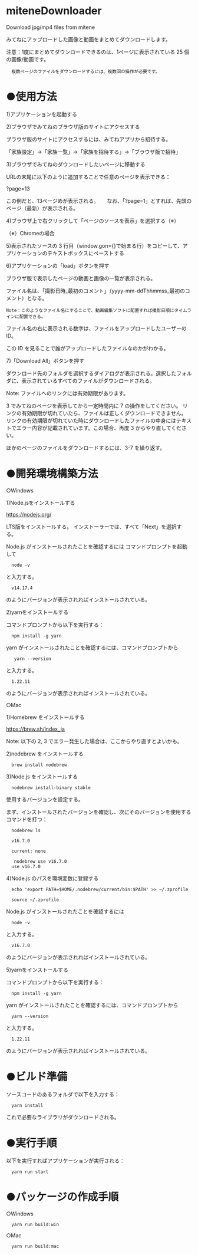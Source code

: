 # miteneDownloader
Download jpg/mp4 files from mitene

みてねにアップロードした画像と動画をまとめてダウンロードします。

注意：1度にまとめてダウンロードできるのは、1ページに表示されている 25 個の画像/動画です。

      複数ページのファイルをダウンロードするには、複数回の操作が必要です。



# ●使用方法

1)アプリケーションを起動する

2)ブラウザでみてねのブラウザ版のサイトにアクセスする

  ブラウザ版のサイトにアクセスするには、みてねアプリから招待する。

  「家族設定」->「家族一覧」->「家族を招待する」->「ブラウザ版で招待」

3)ブラウザでみてねのダウンロードしたいページに移動する

  URLの末尾に以下のように追加することで任意のページを表示できる：

  ?page=13

  この例だと、13ページめが表示される。
　
   なお、「?page=1」とすれば、先頭のページ（最新）が表示される。


4)ブラウザ上で右クリックして「ページのソースを表示」を選択する（※）

  （※）Chromeの場合

5)表示されたソースの 3 行目（window.gon={}で始まる行）をコピーして、アプリケーションのテキストボックスにペーストする

6)アプリケーションの「load」ボタンを押す

  ブラウザ版で表示したページの動画と画像の一覧が表示される。

  ファイル名は、「撮影日時_最初のコメント」（yyyy-mm-ddThhmmss_最初のコメント）となる。

    Note：このようなファイル名にすることで、動画編集ソフトに配置すれば撮影日順にタイムラインに配置できる。

ファイル名の右に表示される数字は、ファイルをアップロードしたユーザーのID。

この ID を見ることで誰がアップロードしたファイルなのかがわかる。


7)「Download All」ボタンを押す

ダウンロード先のフォルダを選択するダイアログが表示される。選択したフォルダに、表示されているすべてのファイルがダウンロードされる。

  Note: ファイルへのリンクには有効期限があります。

  3 でみてねのページを表示してから一定時間内に 7 の操作をしてください。
リンクの有効期限が切れていたら、ファイルは正しくダウンロードできません。
リンクの有効期限が切れていた時にダウンロードしたファイルの中身にはテキストでエラー内容が記載されています。この場合、再度 3 からやり直してください。


ほかのページのファイルをダウンロードするには、3-7 を繰り返す。





# ●開発環境構築方法

○Windows


1)Node.jsをインストールする

https://nodejs.org/

LTS版をインストールする。
インストーラーでは、すべて「Next」を選択する。

Node.js がインストールされたことを確認するには
コマンドプロンプトを起動して

      node -v

と入力する。

      v14.17.4

のようにバージョンが表示されればインストールされている。


2)yarnをインストールする

コマンドプロンプトから以下を実行する：

      npm install -g yarn

yarn がインストールされたことを確認するには、コマンドプロンプトから

       yarn --version

と入力する。

      1.22.11
      
のようにバージョンが表示されればインストールされている。



○Mac

1)Homebrew をインストールする

https://brew.sh/index_ja

Note: 以下の 2, 3 でエラー発生した場合は、ここからやり直すとよいかも。


2)nodebrew をインストールする

      brew install nodebrew

3)Node.js をインストールする

      nodebrew install-binary stable

使用するバージョンを設定する。

まず、インストールされたバージョンを確認し、次にそのバージョンを使用するコマンドを打つ：

      nodebrew ls

      v16.7.0

      current: none

       nodebrew use v16.7.0
      use v16.7.0

4)Node.js のパスを環境変数に登録する

      echo 'export PATH=$HOME/.nodebrew/current/bin:$PATH' >> ~/.zprofile

      source ~/.zprofile 

Node.js がインストールされたことを確認するには

      node -v

と入力する。

      v16.7.0

のようにバージョンが表示されればインストールされている。

5)yarnをインストールする

コマンドプロンプトから以下を実行する：

      npm install -g yarn

yarn がインストールされたことを確認するには、コマンドプロンプトから

      yarn --version

と入力する。

      1.22.11

のようにバージョンが表示されればインストールされている。




# ●ビルド準備

ソースコードのあるフォルダで以下を入力する：

      yarn install

これで必要なライブラリがダウンロードされる。


# ●実行手順

以下を実行すればアプリケーションが実行される：

      yarn run start



# ●パッケージの作成手順

○Windows
      
      yarn run build:win

○Mac
      
      yarn run build:mac





